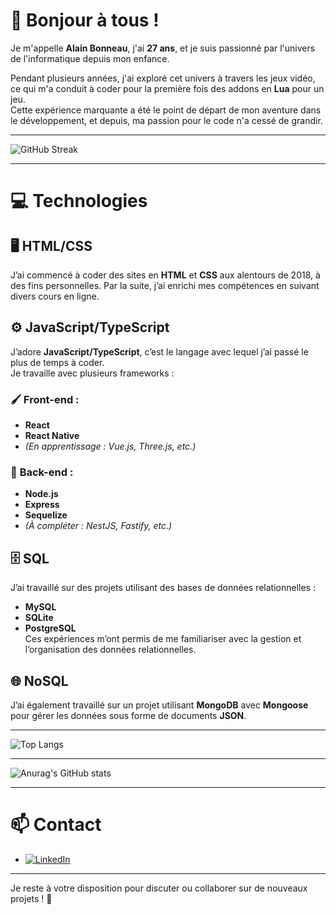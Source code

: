 # 👋 Bonjour à tous !

Je m'appelle **Alain Bonneau**, j'ai **27 ans**, et je suis passionné par l'univers de l'informatique depuis mon enfance.

Pendant plusieurs années, j'ai exploré cet univers à travers les jeux vidéo, ce qui m'a conduit à coder pour la première fois des addons en **Lua** pour un jeu.  
Cette expérience marquante a été le point de départ de mon aventure dans le développement, et depuis, ma passion pour le code n'a cessé de grandir.

---

![GitHub Streak](https://github-readme-streak-stats.herokuapp.com/?user=AlainBonneau&theme=dark&date_format=j%20M%5B%20Y%5D)

---

# 💻 Technologies

## 🖥️ **HTML/CSS**

J’ai commencé à coder des sites en **HTML** et **CSS** aux alentours de 2018, à des fins personnelles. Par la suite, j’ai enrichi mes compétences en suivant divers cours en ligne.

## ⚙️ **JavaScript/TypeScript**

J’adore **JavaScript/TypeScript**, c’est le langage avec lequel j’ai passé le plus de temps à coder.  
Je travaille avec plusieurs frameworks :

### 🖌️ **Front-end** :

- **React**
- **React Native**
- _(En apprentissage : Vue.js, Three.js, etc.)_

### 🔧 **Back-end** :

- **Node.js**
- **Express**
- **Sequelize**
- _(À compléter : NestJS, Fastify, etc.)_

## 🗄️ **SQL**

J’ai travaillé sur des projets utilisant des bases de données relationnelles :

- **MySQL**
- **SQLite**
- **PostgreSQL**  
  Ces expériences m’ont permis de me familiariser avec la gestion et l’organisation des données relationnelles.

## 🌐 **NoSQL**

J’ai également travaillé sur un projet utilisant **MongoDB** avec **Mongoose** pour gérer les données sous forme de documents **JSON**.

---

![Top Langs](https://github-readme-stats.vercel.app/api/top-langs/?username=AlainBonneau&layout=compact&theme=radical)

---

![Anurag's GitHub stats](https://github-readme-stats.vercel.app/api?username=AlainBonneau&show_icons=true&theme=radical)

---

# 📫 Contact

- [![LinkedIn](https://img.shields.io/badge/-LinkedIn-blue?logo=linkedin&style=for-the-badge)](https://www.linkedin.com/in/alain-bonneau-3a393b320/)

---

Je reste à votre disposition pour discuter ou collaborer sur de nouveaux projets ! 🚀
